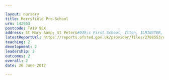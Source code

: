 ```yaml
---

layout: nursery
title: Merryfield Pre-School
urn: 142953
postcode: TA19 9EX
address: St Mary &amp; St Peter&#039;s First School, Ilton, ILMINSTER, Somerset, TA19 9EX
latestReportUrl: https://reports.ofsted.gov.uk/provider/files/2708553/urn/142953.pdf
teaching: 2
development: 2
leadership: 2
outcomes: 2
overall: 2
date: 26 June 2017

---
```


